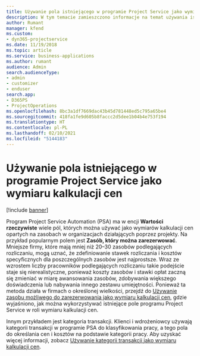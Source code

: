 ```yaml
---
title: Używanie pola istniejącego w programie Project Service jako wymiaru kalkulacji cen
description: W tym temacie zamieszczono informacje na temat używania istniejących pól programu Project Service jako wymiarów kalkulacji cen.
author: Rumant
manager: kfend
ms.custom:
- dyn365-projectservice
ms.date: 11/19/2018
ms.topic: article
ms.service: business-applications
ms.author: rumant
audience: Admin
search.audienceType:
- admin
- customizer
- enduser
search.app:
- D365PS
- ProjectOperations
ms.openlocfilehash: 8bc3a1df7669dac43b45d781448ed5c795a65be4
ms.sourcegitcommit: 418fa1fe9d605b8faccc2d5dee1b04b4e753f194
ms.translationtype: HT
ms.contentlocale: pl-PL
ms.lasthandoff: 02/10/2021
ms.locfileid: "5144183"
---
```

# <a name="use-an-existing-field-in-project-service-as-a-pricing-dimension"></a>Używanie pola istniejącego w programie Project Service jako wymiaru kalkulacji cen

[!include [banner](../includes/psa-now-project-operations.md)]

Program Project Service Automation (PSA) ma w encji **Wartości rzeczywiste** wiele pól, których można używać jako wymiarów kalkulacji cen opartych na zasobach w organizacjach działających poprzez projekty. Na przykład popularnym polem jest **Zasób, który można zarezerwować**. Mniejsze firmy, które mają mniej niż 20–30 zasobów podlegających rozliczaniu, mogą uznać, że zdefiniowanie stawek rozliczania i kosztów specyficznych dla poszczególnych zasobów jest najprostsze. Wraz ze wzrostem liczby pracowników podlegających rozliczaniu takie podejście staje się nierealistyczne, ponieważ koszty zasobów i stawki opłat zaczną się zmieniać w miarę awansowania zasobów, zdobywania większego doświadczenia lub nabywania innego zestawu umiejętności. Ponieważ ta metoda działa w firmach o określonej wielkości, przejdź do [Używanie zasobu możliwego do zarezerwowania jako wymiaru kalkulacji cen](bookable-resource-pricing-dimension.md), gdzie wyjaśniono, jak można wykorzystywać istniejące pole programu Project Service w roli wymiaru kalkulacji cen.

Innym przykładem jest kategoria transakcji. Klienci i wdrożeniowcy używają kategorii transakcji w programie PSA do klasyfikowania pracy, a tego pola do określania cen i kosztów na podstawie kategorii pracy. Aby uzyskać więcej informacji, zobacz [Używanie kategorii transakcji jako wymiaru kalkulacji cen](transaction-category-pricing-dimension.md).
